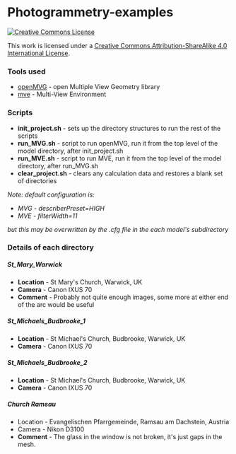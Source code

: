 # Photogrammetry-examples

<a rel="license" href="http://creativecommons.org/licenses/by-sa/4.0/"><img alt="Creative Commons License" style="border-width:0" src="https://i.creativecommons.org/l/by-sa/4.0/88x31.png" /></a><br />

This work is licensed under a [Creative Commons Attribution-ShareAlike 4.0 International License</a>.](http://creativecommons.org/licenses/by-sa/4.0/)

### Tools used

* [openMVG](https://github.com/openMVG/openMVG) - open Multiple View Geometry library
* [mve](https://github.com/simonfuhrmann/mve) - Multi-View Environment

### Scripts

* **init_project.sh** - sets up the directory structures to run the rest of the scripts
* **run_MVG.sh** - script to run openMVG, run it from the top level of the model directory, after init_project.sh
* **run_MVE.sh** - script to run MVE, run it from the top level of the model directory, after run_MVG.sh
* **clear_project.sh** - clears any calculation data and restores a blank set of directories

_Note: default configuration is:_
* _MVG - describerPreset=HIGH_
* _MVE - filterWidth=11_

_but this may be overwritten by the .cfg file in the each model's subdirectory_

### Details of each directory

##### St_Mary_Warwick

* **Location** - St Mary's Church, Warwick, UK
* **Camera** - Canon IXUS 70
* **Comment** - Probably not quite enough images, some more at either end of the arc would be useful

##### St_Michaels_Budbrooke_1

* **Location** - St Michael's Church, Budbrooke, Warwick, UK
* **Camera** - Canon IXUS 70

##### St_Michaels_Budbrooke_2

* **Location** - St Michael's Church, Budbrooke, Warwick, UK
* **Camera** - Canon IXUS 70

##### Church Ramsau

* Location - Evangelischen Pfarrgemeinde, Ramsau am Dachstein, Austria
* Camera - Nikon D3100
* **Comment** - The glass in the window is not broken, it's just gaps in the mesh.
